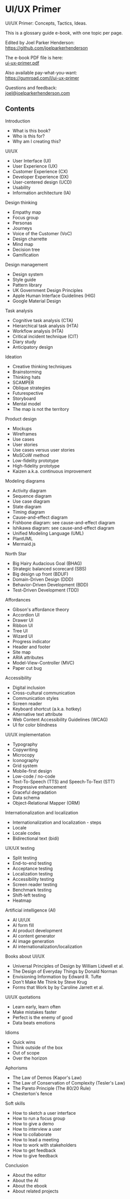 # UI/UX Primer

UI/UX Primer: Concepts, Tactics, Ideas.

This is a glossary guide e-book, with one topic per page. 

Edited by Joel Parker Henderson:<br>
<https://github.com/joelparkerhenderson>

The e-book PDF file is here:<br>
[ui-ux-primer.pdf](ui-ux-primer.pdf)

Also available pay-what-you-want:<br>
<https://gumroad.com/l/ui-ux-primer>

Questions and feedback:<br>
[joel@joelparkerhenderson.com](mailto:joel@joelparkerhenderson.com)

## Contents

Introduction

* What is this book?
* Who is this for?
* Why am I creating this?

UI/UX

* User Interface (UI)
* User Experience (UX)
* Customer Experience (CX)
* Developer Experience (DX)
* User-centered design (UCD)
* Usability
* Information architecture (IA)

Design thinking

* Empathy map
* Focus group
* Personas
* Journeys
* Voice of the Customer (VoC)
* Design charrette
* Mind map
* Decision tree
* Gamification

Design management

* Design system
* Style guide
* Pattern library
* UK Government Design Principles
* Apple Human Interface Guidelines (HIG)
* Google Material Design

Task analysis

* Cognitive task analysis (CTA)
* Hierarchical task analysis (HTA)
* Workflow analysis (HTA)
* Critical incident technique (CIT)
* Diary study
* Anticipatory design

Ideation

* Creative thinking techniques
* Brainstorming
* Thinking hats
* SCAMPER
* Oblique strategies
* Futurespective
* Storyboard
* Mental model
* The map is not the territory

Product design

* Mockups
* Wireframes
* Use cases
* User stories
* Use cases versus user stories
* MoSCoW method
* Low-fidelity prototype
* High-fidelity prototype
* Kaizen a.k.a. continuous improvement

Modeling diagrams

* Activity diagram
* Sequence diagram
* Use case diagram
* State diagram
* Timing diagram
* Cause-and-effect diagram
* Fishbone diagram: see cause-and-effect diagram
* Ishikawa diagram: see cause-and-effect diagram
* Unified Modeling Language (UML)
* PlantUML
* Mermaid.js

North Star

* Big Hairy Audacious Goal (BHAG)
* Strategic balanced scorecard (SBS)
* Big design up front (BDUF)
* Domain-Driven Design (DDD)
* Behavior-Driven Development (BDD)
* Test-Driven Development (TDD)

Affordances

* Gibson's affordance theory
* Accordion UI
* Drawer UI
* Ribbon UI
* Tree UI
* Wizard UI
* Progress indicator
* Header and footer
* Site map
* ARIA attributes
* Model-View-Controller (MVC)
* Paper cut bug
  
Accessibility

* Digital inclusion
* Cross-cultural communication
* Communication styles
* Screen reader
* Keyboard shortcut (a.k.a. hotkey)
* Alternative text attribute
* Web Content Accessibility Guidelines (WCAG)
* UI for color blindness

UI/UX implementation

* Typography
* Copywriting
* Microcopy
* Iconography
* Grid system
* Mobile-first design
* Low-code / no-code
* Text-To-Speech (TTS) and Speech-To-Text (STT)
* Progressive enhancement
* Graceful degradation
* Data schema
* Object-Relational Mapper (ORM)

Internationalization and localization

* Internationalization and localization - steps
* Locale
* Locale codes
* Bidirectional text (bidi)

UX/UX testing

* Split testing
* End-to-end testing
* Acceptance testing
* Localization testing
* Accessibility testing
* Screen reader testing
* Benchmark testing
* Shift-left testing
* Heatmap

Artificial intelligence (AI)

* AI UI/UX
* AI form fill
* AI product development
* AI content generator
* AI image generation
* AI internationalization/localization

Books about UI/UX

* Universal Principles of Design by William Lidwell et al.
* The Design of Everyday Things by Donald Norman
* Envisioning Information by Edward R. Tufte
* Don't Make Me Think by Steve Krug
* Forms that Work by by Caroline Jarrett et al.

UI/UX quotations

* Learn early, learn often
* Make mistakes faster
* Perfect is the enemy of good
* Data beats emotions

Idioms

* Quick wins
* Think outside of the box
* Out of scope
* Over the horizon
 
Aphorisms

* The Law of Demos (Kapor's Law)
* The Law of Conservation of Complexity (Tesler's Law)
* The Pareto Principle (The 80/20 Rule)
* Chesterton's fence


Soft skills

* How to sketch a user interface
* How to run a focus group
* How to give a demo
* How to interview a user
* How to collaborate
* How to lead a meeting
* How to work with stakeholders
* How to get feedback
* How to give feedback

Conclusion

* About the editor
* About the AI
* About the ebook
* About related projects
